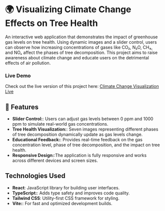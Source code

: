 #  🌍 Visualizing Climate Change Effects on Tree Health
An interactive web application that demonstrates the impact of greenhouse gas levels on tree health. Using dynamic images and a slider control, users can observe how increasing concentrations of gases like CO₂, N₂O, CH₄, and NOₓ affect the phases of tree decomposition. This project aims to raise awareness about climate change and educate users on the detrimental effects of air pollution.

### Live Demo

Check out the live version of this project here: [Climate Change Visualization Live](https://climate-opal.vercel.app)
## 🚀 Features

- **Slider Control:**: Users can adjust gas levels between 0 ppm and 1000 ppm to simulate real-world gas concentrations.
- **Tree Health Visualization:**: Seven images representing different phases of tree decomposition dynamically update as gas levels change.
- **Educational Feedback:**:  Provides real-time feedback on the gas concentration level, phase of tree decomposition, and the impact on tree health.
- **Responsive Design:**:The application is fully responsive and works across different devices and screen sizes.
## Technologies Used

- **React**: JavaScript library for building user interfaces.
- **TypeScript:**: Adds type safety and improves code quality.
- **Tailwind CSS**: Utility-first CSS framework for styling.
- **Vite:**: For fast and optimized development builds.



